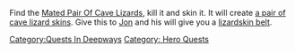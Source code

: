 Find the [Mated Pair Of Cave
Lizards](Mated_Pair_Of_Cave_Lizards "wikilink"), kill it and skin it. It
will create [a pair of cave lizard
skins](Pair_Of_Cave_Lizard_Skins.md "wikilink"). Give this to
[Jon](Jon "wikilink") and his will give you a [ lizardskin
belt](Lizardskin_Belt.md "wikilink").

[Category:Quests In Deepways](Category:Quests_In_Deepways "wikilink")
[Category: Hero Quests](Category:_Hero_Quests "wikilink")
